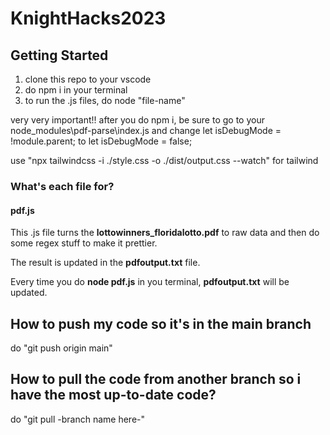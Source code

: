 # KnightHacks2023

## Getting Started

1. clone this repo to your vscode
2. do  npm i in your terminal
3. to run the .js files,  do node "file-name"

very very important!!
after you do npm i, be sure to go to your node_modules\pdf-parse\index.js
and change let isDebugMode = !module.parent; to let isDebugMode = false;

use "npx tailwindcss -i ./style.css -o ./dist/output.css --watch" for tailwind

### What's each file for?

#### pdf.js

This .js file turns the **lottowinners_floridalotto.pdf** to raw data and then do some regex stuff to make it prettier.
 
The result is updated in the **pdfoutput.txt** file.

Every time you do **node pdf.js** in you terminal, **pdfoutput.txt** will be updated.


## How to push my code so it's in the main branch

do "git push origin main"

## How to pull the code from another branch so i have the most up-to-date code?

do "git pull -branch name here-"

